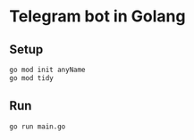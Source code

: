 # Telegram bot in Golang

## Setup
```bash
go mod init anyName
go mod tidy
```

## Run
```bash
go run main.go
```
